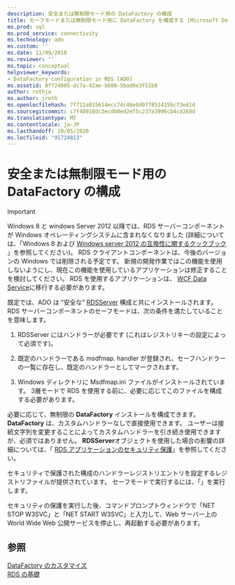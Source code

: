 ```yaml
---
description: 安全または無制限モード用の DataFactory の構成
title: セーフモードまたは無制限モード用に DataFactory を構成する |Microsoft Docs
ms.prod: sql
ms.prod_service: connectivity
ms.technology: ado
ms.custom: ''
ms.date: 11/09/2018
ms.reviewer: ''
ms.topic: conceptual
helpviewer_keywords:
- DataFactory configuration in RDS [ADO]
ms.assetid: 8ff24805-dc7a-42ae-b600-5bad0e3f51b8
author: rothja
ms.author: jroth
ms.openlocfilehash: 7f711a815614ecc74c46e8d0f7851415bc73ed1d
ms.sourcegitcommit: c7f40918dc3ecdb0ed2ef5c237a3996cb4cd268d
ms.translationtype: MT
ms.contentlocale: ja-JP
ms.lasthandoff: 10/05/2020
ms.locfileid: "91724813"
---
```

# <a name="configuring-datafactory-for-safe-or-unrestricted-modes"></a>安全または無制限モード用の DataFactory の構成
> [!IMPORTANT]
>  Windows 8 と windows Server 2012 以降では、RDS サーバーコンポーネントが Windows オペレーティングシステムに含まれなくなりました (詳細については、「Windows 8 および [Windows server 2012 の互換性に関するクックブック](https://www.microsoft.com/download/details.aspx?id=27416) 」を参照してください)。 RDS クライアントコンポーネントは、今後のバージョンの Windows では削除される予定です。 新規の開発作業ではこの機能を使用しないようにし、現在この機能を使用しているアプリケーションは修正することを検討してください。 RDS を使用するアプリケーションは、 [WCF Data Service](/dotnet/framework/wcf/)に移行する必要があります。  
  
 既定では、ADO は "安全な" [RDSServer](../../reference/rds-api/datafactory-object-rdsserver.md) 構成と共にインストールされます。 RDS サーバーコンポーネントのセーフモードは、次の条件を満たしていることを意味します。  
  
1.  RDSServer にはハンドラーが必要です (これはレジストリキーの設定によって必須です)。  
  
2.  既定のハンドラーである msdfmap. handler が登録され、セーフハンドラーの一覧に存在し、既定のハンドラーとしてマークされます。  
  
3.  Windows ディレクトリに Msdfmap.ini ファイルがインストールされています。 3層モードで RDS を使用する前に、必要に応じてこのファイルを構成する必要があります。  
  
 必要に応じて、無制限の **DataFactory** インストールを構成できます。 **DataFactory** は、カスタムハンドラーなしで直接使用できます。 ユーザーは接続文字列を変更することによってカスタムハンドラーを引き続き使用できますが、必須ではありません。 **RDSServer**オブジェクトを使用した場合の影響の詳細については、「 [RDS アプリケーションのセキュリティ保護](./securing-rds-applications.md)」を参照してください。  
  
 セキュリティで保護された構成のハンドラーレジストリエントリを設定するレジストリファイルが提供されています。 セーフモードで実行するには、「」を実行します。  
  
 セキュリティの保護を実行した後、コマンドプロンプトウィンドウで「NET STOP W3SVC」と「NET START W3SVC」と入力して、Web サーバー上の World Wide Web 公開サービスを停止し、再起動する必要があります。  
  
## <a name="see-also"></a>参照  
 [DataFactory のカスタマイズ](./datafactory-customization.md)   
 [RDS の基礎](./rds-fundamentals.md)